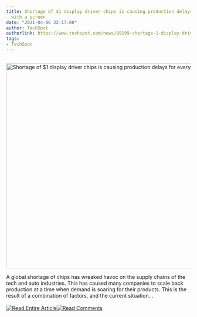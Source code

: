 ```yaml
---
title: Shortage of $1 display driver chips is causing production delays for everything
  with a screen
date: "2021-04-06 22:17:00"
author: TechSpot
authorlink: https://www.techspot.com/news/89199-shortage-1-display-driver-chips-causing-production-delays.html
tags:
- TechSpot
---
```

<a href="https://www.techspot.com/news/89199-shortage-1-display-driver-chips-causing-production-delays.html" target="_blank"><img src="https://static.techspot.com/images2/news/ts3_thumbs/2021/04/2021-04-06-ts3_thumbs-f17.jpg" width="800" height="560" style="padding: 15px 0" title="Shortage of $1 display driver chips is causing production delays for everything with a screen" /></a><br />A global shortage of chips has wreaked havoc on the supply chains of the tech and auto industries. This has caused many companies to scale back production at a time when demand is soaring for their products. This is the result of a combination of factors, and the current situation...<br /><br /><a href="https://www.techspot.com/news/89199-shortage-1-display-driver-chips-causing-production-delays.html"><img src="https://static.techspot.com/images/rss/rss_buttons_01.png" border="0" alt="Read Entire Article" /></a><a href="https://www.techspot.com/news/89199-shortage-1-display-driver-chips-causing-production-delays.html#comments"><img src="https://static.techspot.com/images/rss/rss_buttons_02.png" border="0" alt="Read Comments" /></a><br /><br />